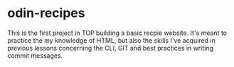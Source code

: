 # odin-recipes

This is the first project in TOP building a basic recpie website. It's meant to practice the my knowledge of HTML, but also the skills I've acquired in previous lessons concerning the CLI, GIT and best practices in writing commit messages.